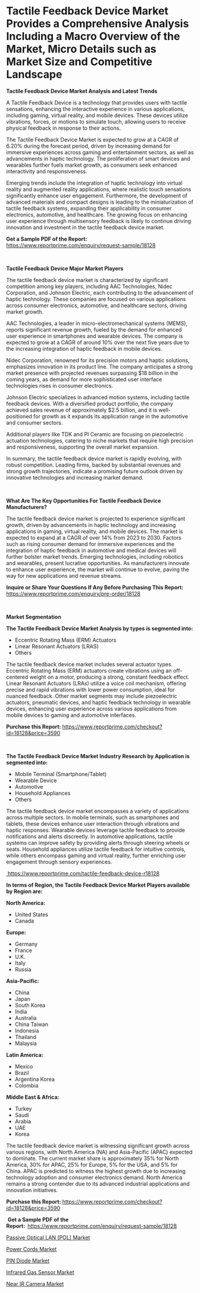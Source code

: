 <p><h1>Tactile Feedback Device Market Provides a Comprehensive Analysis Including a Macro Overview of the Market, Micro Details such as Market Size and Competitive Landscape</h1></p><p><strong>Tactile Feedback Device Market Analysis and Latest Trends</strong></p>
<p><p>A Tactile Feedback Device is a technology that provides users with tactile sensations, enhancing the interactive experience in various applications, including gaming, virtual reality, and mobile devices. These devices utilize vibrations, forces, or motions to simulate touch, allowing users to receive physical feedback in response to their actions. </p><p>The Tactile Feedback Device Market is expected to grow at a CAGR of 6.20% during the forecast period, driven by increasing demand for immersive experiences across gaming and entertainment sectors, as well as advancements in haptic technology. The proliferation of smart devices and wearables further fuels market growth, as consumers seek enhanced interactivity and responsiveness. </p><p>Emerging trends include the integration of haptic technology into virtual reality and augmented reality applications, where realistic touch sensations significantly enhance user engagement. Furthermore, the development of advanced materials and compact designs is leading to the miniaturization of tactile feedback systems, expanding their applicability in consumer electronics, automotive, and healthcare. The growing focus on enhancing user experience through multisensory feedback is likely to continue driving innovation and investment in the tactile feedback device market.</p></p>
<p><strong>Get a Sample PDF of the Report:&nbsp;</strong> <a href="https://www.reportprime.com/enquiry/request-sample/18128?utm_campaign=1897&utm_medium=2&utm_source=Github&utm_content=ia&utm_term=18032025&utm_id=tactile-feedback-device">https://www.reportprime.com/enquiry/request-sample/18128</a></p>
<p>&nbsp;</p>
<p><strong>Tactile Feedback Device Major Market Players</strong></p>
<p><p>The tactile feedback device market is characterized by significant competition among key players, including AAC Technologies, Nidec Corporation, and Johnson Electric, each contributing to the advancement of haptic technology. These companies are focused on various applications across consumer electronics, automotive, and healthcare sectors, driving market growth.</p><p>AAC Technologies, a leader in micro-electromechanical systems (MEMS), reports significant revenue growth, fueled by the demand for enhanced user experience in smartphones and wearable devices. The company is expected to grow at a CAGR of around 10% over the next five years due to the increasing integration of haptic feedback in mobile devices. </p><p>Nidec Corporation, renowned for its precision motors and haptic solutions, emphasizes innovation in its product line. The company anticipates a strong market presence with projected revenues surpassing $18 billion in the coming years, as demand for more sophisticated user interface technologies rises in consumer electronics.</p><p>Johnson Electric specializes in advanced motion systems, including tactile feedback devices. With a diversified product portfolio, the company achieved sales revenue of approximately $2.5 billion, and it is well-positioned for growth as it expands its application range in the automotive and consumer sectors.</p><p>Additional players like TDK and PI Ceramic are focusing on piezoelectric actuation technologies, catering to niche markets that require high precision and responsiveness, supporting the overall market expansion.</p><p>In summary, the tactile feedback device market is rapidly evolving, with robust competition. Leading firms, backed by substantial revenues and strong growth trajectories, indicate a promising future outlook driven by innovative technologies and increasing market demand.</p></p>
<p>&nbsp;</p>
<p><strong>What Are The Key Opportunities For Tactile Feedback Device Manufacturers?</strong></p>
<p><p>The tactile feedback device market is projected to experience significant growth, driven by advancements in haptic technology and increasing applications in gaming, virtual reality, and mobile devices. The market is expected to expand at a CAGR of over 14% from 2023 to 2030. Factors such as rising consumer demand for immersive experiences and the integration of haptic feedback in automotive and medical devices will further bolster market trends. Emerging technologies, including robotics and wearables, present lucrative opportunities. As manufacturers innovate to enhance user experience, the market will continue to evolve, paving the way for new applications and revenue streams.</p></p>
<p><strong>Inquire or Share Your Questions If Any Before Purchasing This Report:</strong> <a href="https://www.reportprime.com/enquiry/pre-order/18128?utm_campaign=1897&utm_medium=2&utm_source=Github&utm_content=ia&utm_term=18032025&utm_id=tactile-feedback-device">https://www.reportprime.com/enquiry/pre-order/18128</a></p>
<p>&nbsp;</p>
<p><strong>Market Segmentation</strong></p>
<p><strong>The Tactile Feedback Device Market Analysis by types is segmented into:</strong></p>
<p><ul><li>Eccentric Rotating Mass (ERM) Actuators</li><li>Linear Resonant Actuators (LRAS)</li><li>Others</li></ul></p>
<p><p>The tactile feedback device market includes several actuator types. Eccentric Rotating Mass (ERM) actuators create vibrations using an off-centered weight on a motor, producing a strong, constant feedback effect. Linear Resonant Actuators (LRAs) utilize a voice coil mechanism, offering precise and rapid vibrations with lower power consumption, ideal for nuanced feedback. Other market segments may include piezoelectric actuators, pneumatic devices, and haptic feedback technology in wearable devices, enhancing user experience across various applications from mobile devices to gaming and automotive interfaces.</p></p>
<p><strong>Purchase this Report:&nbsp;</strong><a href="https://www.reportprime.com/checkout?id=18128&price=3590&utm_campaign=1897&utm_medium=2&utm_source=Github&utm_content=ia&utm_term=18032025&utm_id=tactile-feedback-device">https://www.reportprime.com/checkout?id=18128&price=3590</a></p>
<p>&nbsp;</p>
<p><strong>The Tactile Feedback Device Market Industry Research by Application is segmented into:</strong></p>
<p><ul><li>Mobile Terminal (Smartphone/Tablet)</li><li>Wearable Device</li><li>Automotive</li><li>Household Appliances</li><li>Others</li></ul></p>
<p><p>The tactile feedback device market encompasses a variety of applications across multiple sectors. In mobile terminals, such as smartphones and tablets, these devices enhance user interaction through vibrations and haptic responses. Wearable devices leverage tactile feedback to provide notifications and alerts discreetly. In automotive applications, tactile systems can improve safety by providing alerts through steering wheels or seats. Household appliances utilize tactile feedback for intuitive controls, while others encompass gaming and virtual reality, further enriching user engagement through sensory experiences.</p></p>
<p><a href="https://www.reportprime.com/tactile-feedback-device-r18128?utm_campaign=1897&utm_medium=2&utm_source=Github&utm_content=ia&utm_term=18032025&utm_id=tactile-feedback-device">&nbsp;https://www.reportprime.com/tactile-feedback-device-r18128</a></p>
<p><strong>In terms of Region, the Tactile Feedback Device Market Players available by Region are:</strong></p>
<p>
    <p> <strong> North America: </strong>
        <ul>
            <li>United States</li>
            <li>Canada</li>
        </ul>
        </p> 
    <p> <strong> Europe: </strong>
        <ul>
            <li>Germany</li>
            <li>France</li>
            <li>U.K.</li>
            <li>Italy</li>
            <li>Russia</li>
        </ul>
        </p> 
    <p> <strong> Asia-Pacific: </strong>
        <ul>
            <li>China</li>
            <li>Japan</li>
            <li>South Korea</li>
            <li>India</li>
            <li>Australia</li>
            <li>China Taiwan</li>
            <li>Indonesia</li>
            <li>Thailand</li>
            <li>Malaysia</li>
        </ul>
        </p> 
    <p> <strong> Latin America: </strong>
        <ul>
            <li>Mexico</li>
            <li>Brazil</li>
            <li>Argentina Korea</li>
            <li>Colombia</li>
        </ul>
        </p> 
    <p> <strong> Middle East & Africa: </strong>
        <ul>
            <li>Turkey</li>
            <li>Saudi</li>
            <li>Arabia</li>
            <li>UAE</li>
            <li>Korea</li>
        </ul>
    </p>
    </p>
<p><p>The tactile feedback device market is witnessing significant growth across various regions, with North America (NA) and Asia-Pacific (APAC) expected to dominate. The current market share is approximately 35% for North America, 30% for APAC, 25% for Europe, 5% for the USA, and 5% for China. APAC is predicted to witness the highest growth due to increasing technology adoption and consumer electronics demand. North America remains a strong contender due to its advanced industrial applications and innovation initiatives.</p></p>
<p><strong>Purchase this Report: </strong><a href="https://www.reportprime.com/checkout?id=18128&price=3590&utm_campaign=1897&utm_medium=2&utm_source=Github&utm_content=ia&utm_term=18032025&utm_id=tactile-feedback-device">https://www.reportprime.com/checkout?id=18128&price=3590</a></p>
<p>&nbsp;<strong>Get a Sample PDF of the Report:&nbsp;&nbsp;</strong><a href="https://www.reportprime.com/enquiry/request-sample/18128?utm_campaign=1897&utm_medium=2&utm_source=Github&utm_content=ia&utm_term=18032025&utm_id=tactile-feedback-device">https://www.reportprime.com/enquiry/request-sample/18128</a></p>
<p><strong></strong></p>
<p><p><a href="https://github.com/lolahberkik5/Market-Research-Report-List-1/blob/main/passive-optical-lan-pol-market.md?utm_campaign=1897&utm_medium=2&utm_source=Github&utm_content=ia&utm_term=18032025&utm_id=tactile-feedback-device">Passive Optical LAN (POL) Market</a></p><p><a href="https://github.com/bloggglazaie/Market-Research-Report-List-1/blob/main/power-cords-market.md?utm_campaign=1897&utm_medium=2&utm_source=Github&utm_content=ia&utm_term=18032025&utm_id=tactile-feedback-device">Power Cords Market</a></p><p><a href="https://github.com/nikkoureta1y/Market-Research-Report-List-1/blob/main/pin-diode-market.md?utm_campaign=1897&utm_medium=2&utm_source=Github&utm_content=ia&utm_term=18032025&utm_id=tactile-feedback-device">PIN Diode Market</a></p><p><a href="https://github.com/dubelsuehsik/Market-Research-Report-List-1/blob/main/infrared-gas-sensor-market.md?utm_campaign=1897&utm_medium=2&utm_source=Github&utm_content=ia&utm_term=18032025&utm_id=tactile-feedback-device">Infrared Gas Sensor Market</a></p><p><a href="https://github.com/stvnpukaj10/Market-Research-Report-List-1/blob/main/near-ir-camera-market.md?utm_campaign=1897&utm_medium=2&utm_source=Github&utm_content=ia&utm_term=18032025&utm_id=tactile-feedback-device">Near IR Camera Market</a></p></p>